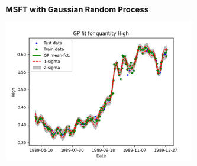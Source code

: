 ## MSFT with Gaussian Random Process
<img src="resources/PriceHigh_19890601_19891231_HandTuned.png" alt="drawing" width="600"/>



